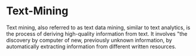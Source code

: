 # Text-Mining
Text mining, also referred to as text data mining, similar to text analytics, is the process of deriving high-quality information from text. It involves "the discovery by computer of new, previously unknown information, by automatically extracting information from different written resources.
